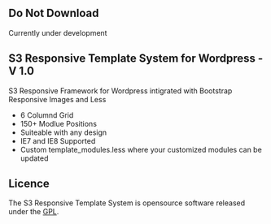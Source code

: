 ## Do Not Download
Currently under development

## S3 Responsive Template System for Wordpress - V 1.0

S3 Responsive Framework for Wordpress intigrated with Bootstrap Responsive Images and Less
 - 6 Columnd Grid
 - 150+ Modlue Positions
 - Suiteable with any design
 - IE7 and IE8 Supported
 - Custom template_modules.less where your customized modules can be updated

## Licence

The S3 Responsive Template System is opensource software released under the [GPL](http://www.gnu.org/licenses/gpl-2.0.txt).
